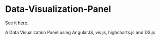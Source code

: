 # Data-Visualization-Panel
See it [here][1].

A Data Visualization Panel using AngularJS, vis.js, highcharts.js and D3.js

[1]: http://tianwang.gift/Data-Visualization-Panel
